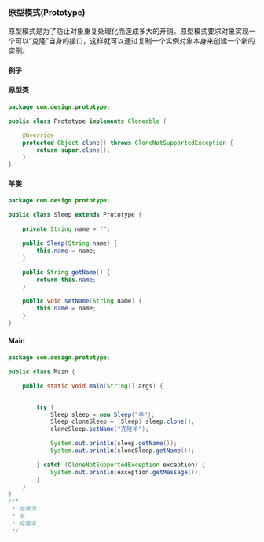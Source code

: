 ### 原型模式(Prototype)

原型模式是为了防止对象重复处理化而造成多大的开销。原型模式要求对象实现一个可以“克隆”自身的接口，这样就可以通过复制一个实例对象本身来创建一个新的实例。

#### 例子

#### 原型类

```java
package com.design.prototype;

public class Prototype implements Cloneable {

    @Override
    protected Object clone() throws CloneNotSupportedException {
        return super.clone();
    }
}
```

#### 羊类

```java
package com.design.prototype;

public class Sleep extends Prototype {

    private String name = "";

    public Sleep(String name) {
        this.name = name;
    }

    public String getName() {
        return this.name;
    }

    public void setName(String name) {
        this.name = name;
    }
}
```

#### Main

```java
package com.design.prototype;

public class Main {

    public static void main(String[] args) {


        try {
            Sleep sleep = new Sleep("羊");
            Sleep cloneSleep = (Sleep) sleep.clone();
            cloneSleep.setName("克隆羊");

            System.out.println(sleep.getName());
            System.out.println(cloneSleep.getName());

        } catch (CloneNotSupportedException exception) {
            System.out.println(exception.getMessage());
        }
    }
}
/**
 * 结果为
 * 羊
 * 克隆羊
 */
```



